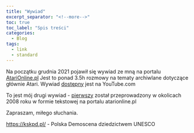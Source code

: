 ```yaml
---
title: "Wywiad"
excerpt_separator: "<!--more-->"
toc: true
toc_label: "Spis treści"
categories:
  - Blog
tags:
  - link
  - standard
---
```


Na początku grudnia 2021 pojawił się wywiad ze mną na portalu [AtariOnline.pl](http://atarionline.pl/v01/index.php?subaction=showfull&id=1637152163&archive=&start_from=0&ucat=1&ct=nowinki)
Jest to ponad 3.5h rozmowy na tematy archiwlane dotyczące głównie Atari.
Wywiad [dostępny](https://www.youtube.com/watch?v=aaTboZhySfQ) jest na YouTube.com

To jest mój drugi wywiad - [pierwszy](http://www.atari.org.pl/wywiad/michal-widera-(muro-ussr)/33) został przeprowadzony w okolicach 2008 roku w formie tekstowej na portalu atarionline.pl 

Zapraszam, miłego słuchania.

https://kskpd.pl/ - Polska Demoscena dziedzictwem UNESCO
